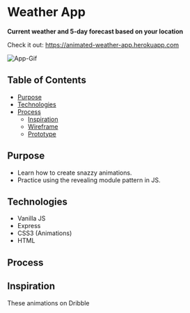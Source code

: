 # Weather App
**Current weather and 5-day forecast based on your location**

Check it out: https://animated-weather-app.herokuapp.com

![App-Gif](https://s3.us-east-2.amazonaws.com/fcc-weather-app/weather-app.gif)

## Table of Contents 
- [Purpose](#purpose)
- [Technologies](#technologies)
- [Process](#process)
  - [Inspiration](#inspiration)
  - [Wireframe](#wireframe)
  - [Prototype](#prototype)

## Purpose

* Learn how to create snazzy animations. 
* Practice using the revealing module pattern in JS.

## Technologies

* Vanilla JS 
* Express
* CSS3 (Animations)
* HTML

## Process
## Inspiration
These animations on Dribble 

